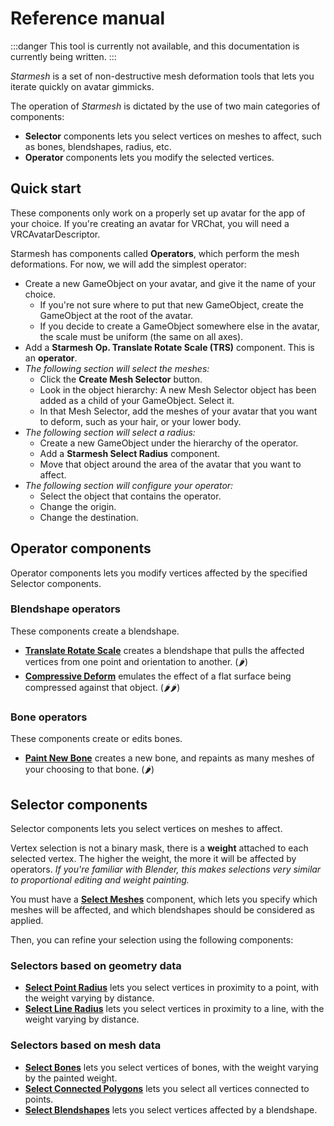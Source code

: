 ﻿---
sidebar_position: 2
---
# Reference manual

:::danger
This tool is currently not available, and this documentation is currently being written.
:::

*Starmesh* is a set of non-destructive mesh deformation tools that lets you iterate quickly
on avatar gimmicks.

The operation of *Starmesh* is dictated by the use of two main categories of components:
- **Selector** components lets you select vertices on meshes to affect, such as bones, blendshapes, radius, etc.
- **Operator** components lets you modify the selected vertices.

## Quick start

These components only work on a properly set up avatar for the app of your choice.
If you're creating an avatar for VRChat, you will need a VRCAvatarDescriptor.

Starmesh has components called **Operators**, which perform the mesh deformations. For now, we will add the simplest operator:
- Create a new GameObject on your avatar, and give it the name of your choice.
  - If you're not sure where to put that new GameObject, create the GameObject at the root of the avatar.
  - If you decide to create a GameObject somewhere else in the avatar, the scale must be uniform (the same on all axes).
- Add a **Starmesh Op. Translate Rotate Scale (TRS)** component. This is an **operator**.
- *The following section will select the meshes:*
  - Click the **Create Mesh Selector** button.
  - Look in the object hierarchy: A new Mesh Selector object has been added as a child of your GameObject. Select it.
  - In that Mesh Selector, add the meshes of your avatar that you want to deform, such as your hair, or your lower body.
- *The following section will select a radius:*
  - Create a new GameObject under the hierarchy of the operator.
  - Add a **Starmesh Select Radius** component.
  - Move that object around the area of the avatar that you want to affect.
- *The following section will configure your operator:*
  - Select the object that contains the operator.
  - Change the origin.
  - Change the destination.

## Operator components

Operator components lets you modify vertices affected by the specified Selector components.

### Blendshape operators

These components create a blendshape.
- **[Translate Rotate Scale](./operators/translate-rotate-scale)** creates a blendshape that pulls the affected vertices from one point and orientation to another. (🌶️)
- **[Compressive Deform](./operators/compressive-deform)** emulates the effect of a flat surface being compressed against that object. (🌶️🌶️)

### Bone operators

These components create or edits bones.
- **[Paint New Bone](./operators/paint-new-bone)** creates a new bone, and repaints as many meshes of your choosing to that bone. (🌶️)

[//]: # ()
[//]: # (### Bake operators)

[//]: # ()
[//]: # (These components edit vertices, but aren't related to blendshapes or bones.)

[//]: # ()
[//]: # (- **[Delete Vertices]&#40;./operators/delete-vertices&#41;** deletes vertices.)

[//]: # (- **[Assign UV Tile]&#40;./operators/assign-uv-tile&#41;** assigns a UV tile.)


## Selector components

Selector components lets you select vertices on meshes to affect.

Vertex selection is not a binary mask, there is a **weight** attached to each selected vertex. The higher the weight, the more it will be
affected by operators. *If you're familiar with Blender, this makes selections very similar to proportional editing and weight painting.*

You must have a [**Select Meshes**](./selectors) component, which lets you specify which meshes will be affected,
and which blendshapes should be considered as applied.

Then, you can refine your selection using the following components:

### Selectors based on geometry data

- [**Select Point Radius**](./selectors) lets you select vertices in proximity to a point, with the weight varying by distance.
- [**Select Line Radius**](./selectors) lets you select vertices in proximity to a line, with the weight varying by distance.

[//]: # (- **Select Angle** lets you select vertices within an angle limit.)
[//]: # ()
[//]: # (  Region:)
[//]: # (- **Select Box** lets you select vertices located within a box.)
[//]: # (- **Select Plane Divider** lets you select vertices on one side of a plane.)
[//]: # (- **Select Left/Right Divider** lets you select vertices on one side of the avatar.)
[//]: # (- **Select Gradient** lets you weight vertices across a region to a gradient.)

### Selectors based on mesh data

- [**Select Bones**](./selectors) lets you select vertices of bones, with the weight varying by the painted weight.
- [**Select Connected Polygons**](./selectors) lets you select all vertices connected to points.
- [**Select Blendshapes**](./selectors) lets you select vertices affected by a blendshape.

[//]: # (- **Select UV Mask** lets you select vertices using a mask texture.)

[//]: # (Finalizers:)
[//]: # (- **Finalize Curve** lets you remap the entire selection. This is executed after all above selectors.)